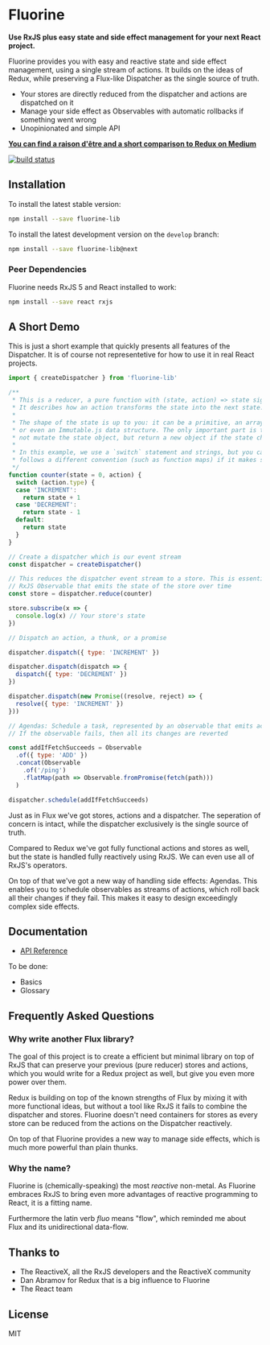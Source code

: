 # Fluorine

**Use RxJS plus easy state and side effect management for your next React project.**

Fluorine provides you with easy and reactive state and side effect management,
using a single stream of actions. It builds on the ideas of Redux, while preserving
a Flux-like Dispatcher as the single source of truth.

- Your stores are directly reduced from the dispatcher and actions are dispatched on it
- Manage your side effect as Observables with automatic rollbacks if something went wrong
- Unopinionated and simple API

[**You can find a raison d'être and a short comparison to Redux on Medium**](https://medium.com/@PhilPlckthun/fluorine-flux-beyond-redux-with-rxjs-79c80c7663b4)

[![build status](https://travis-ci.org/philpl/fluorine.svg)](https://travis-ci.org/philpl/fluorine)

## Installation

To install the latest stable version:

```sh
npm install --save fluorine-lib
```

To install the latest development version on the `develop` branch:

```sh
npm install --save fluorine-lib@next
```

### Peer Dependencies

Fluorine needs RxJS 5 and React installed to work:

```sh
npm install --save react rxjs
```

## A Short Demo

This is just a short example that quickly presents all features of the Dispatcher.
It is of course not representetive for how to use it in real React projects.

```js
import { createDispatcher } from 'fluorine-lib'

/**
 * This is a reducer, a pure function with (state, action) => state signature.
 * It describes how an action transforms the state into the next state.
 *
 * The shape of the state is up to you: it can be a primitive, an array, an object,
 * or even an Immutable.js data structure. The only important part is that you should
 * not mutate the state object, but return a new object if the state changes.
 *
 * In this example, we use a `switch` statement and strings, but you can use a helper that
 * follows a different convention (such as function maps) if it makes sense for your project.
 */
function counter(state = 0, action) {
  switch (action.type) {
  case 'INCREMENT':
    return state + 1
  case 'DECREMENT':
    return state - 1
  default:
    return state
  }
}

// Create a dispatcher which is our event stream
const dispatcher = createDispatcher()

// This reduces the dispatcher event stream to a store. This is essentially an
// RxJS Observable that emits the state of the store over time
const store = dispatcher.reduce(counter)

store.subscribe(x => {
  console.log(x) // Your store's state
})

// Dispatch an action, a thunk, or a promise

dispatcher.dispatch({ type: 'INCREMENT' })

dispatcher.dispatch(dispatch => {
  dispatch({ type: 'DECREMENT' })
})

dispatcher.dispatch(new Promise((resolve, reject) => {
  resolve({ type: 'INCREMENT' })
}))

// Agendas: Schedule a task, represented by an observable that emits actions
// If the observable fails, then all its changes are reverted

const addIfFetchSucceeds = Observable
  .of({ type: 'ADD' })
  .concat(Observable
    .of('/ping')
    .flatMap(path => Observable.fromPromise(fetch(path)))
  )

dispatcher.schedule(addIfFetchSucceeds)
```

Just as in Flux we've got stores, actions and a dispatcher. The seperation of
concern is intact, while the dispatcher exclusively is the single source of truth.

Compared to Redux we've got fully functional actions and stores as well, but the
state is handled fully reactively using RxJS. We can even use all of RxJS's
operators.

On top of that we've got a new way of handling side effects: Agendas. This enables
you to schedule observables as streams of actions, which roll back all their changes
if they fail. This makes it easy to design exceedingly complex side effects.

## Documentation

* [API Reference](docs/api/README.md)

To be done:

* Basics
* Glossary

## Frequently Asked Questions

### Why write another Flux library?

The goal of this project is to create a efficient but minimal library on top
of RxJS that can preserve your previous (pure reducer) stores and actions, which
you would write for a Redux project as well, but give you even more power over
them.

Redux is building on top of the known strengths of Flux by mixing it with more
functional ideas, but without a tool like RxJS it fails to combine the
dispatcher and stores. Fluorine doesn't need containers for stores as
every store can be reduced from the actions on the Dispatcher reactively.

On top of that Fluorine provides a new way to manage side effects, which is much
more powerful than plain thunks.

### Why the name?

Fluorine is (chemically-speaking) the most *reactive* non-metal. As Fluorine
embraces RxJS to bring even more advantages of reactive programming to React, it
is a fitting name.

Furthermore the latin verb *fluo* means "flow", which reminded me about Flux and
its unidirectional data-flow.

## Thanks to

* The ReactiveX, all the RxJS developers and the ReactiveX community
* Dan Abramov for Redux that is a big influence to Fluorine
* The React team

## License

MIT
